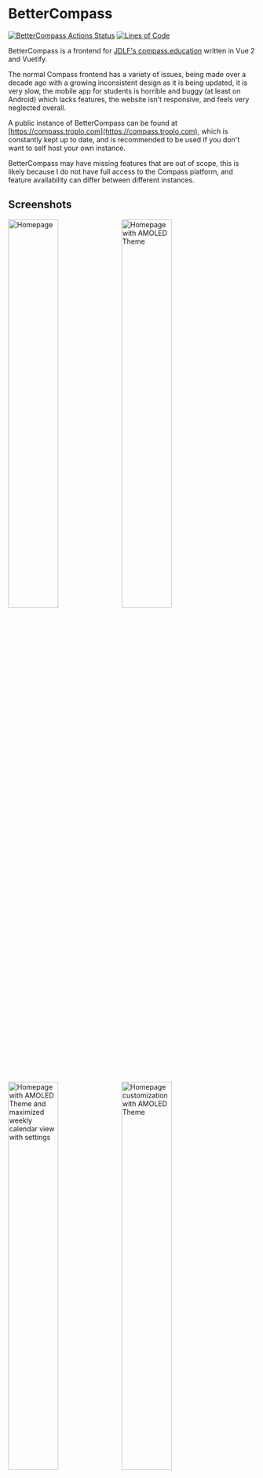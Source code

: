 # BetterCompass

[![BetterCompass Actions Status](https://github.com/Troplo/BetterCompass/workflows/build/badge.svg)](https://github.com/Troplo/BetterCompass/actions)
[![Lines of Code](https://sonarcloud.io/api/project_badges/measure?project=Troplo_BetterCompass&metric=ncloc)](https://sonarcloud.io/summary/new_code?id=Troplo_BetterCompass)

BetterCompass is a frontend for
[JDLF's compass.education](http://compass.education/) written in Vue 2 and
Vuetify.

The normal Compass frontend has a variety of issues, being made over a decade
ago with a growing inconsistent design as it is being updated, it is very slow,
the mobile app for students is horrible and buggy (at least on Android) which
lacks features, the website isn't responsive, and feels very neglected overall.

A public instance of BetterCompass can be found at
[https://compass.troplo.com](https://compass.troplo.com), which is constantly
kept up to date, and is recommended to be used if you don't want to self host
your own instance.

BetterCompass may have missing features that are out of scope, this is likely
because I do not have full access to the Compass platform, and feature
availability can differ between different instances.

## Screenshots

<img src="https://i.troplo.com/i/5da430fb.png" alt="Homepage" width="45%"></img>
<img src="https://i.troplo.com/i/74103ed9.png" alt="Homepage with AMOLED Theme" width="45%"></img>
<img src="https://i.troplo.com/i/733cc7e6.png" alt="Homepage with AMOLED Theme and maximized weekly calendar view with settings" width="45%"></img>
<img src="https://i.troplo.com/i/8b6ce99b.png" alt="Homepage customization with AMOLED Theme" width="45%"></img>
<img src="https://i.troplo.com/i/bf089e97.png" alt="Homepage with light theme" width="45%"></img>
<img src="https://i.troplo.com/i/200e3553.png" alt="Activities with QuickSwitcher" width="45%"></img>
<img src="https://i.troplo.com/i/fb6afe86.png" alt="Activities" width="45%"></img>
<img src="https://i.troplo.com/i/42b6be87.png" alt="Learning Task" width="45%"></img>
<img src="https://i.troplo.com/i/47779e67.png" alt="User Profile Settings" width="45%"></img>
<img src="https://i.troplo.com/i/182718d2.png" alt="User Profile" width="45%"></img>

## Supported Compass features

### Account Types

You may be able to login with unsupported accounts, but the features unique to
said account type are unlikely to be available, as it was intended for student
accounts.

- [x] Student
- [ ] Guest
- [ ] Staff
- [x] Parent (Partial support, billing will never be supported for security
      reasons.)
- [ ] Admin
- [ ] Visitor

### Activities

#### Learning Tasks

- [x] Uploading submission
- [x] Viewing text feedback
- [x] Responding to feedback
- [x] Rubric
- [x] Viewing learning task details, such as attachments, description, etc.
- [x] Viewing tags (e.g. "Assessment", "Assignment", etc)

#### Roll

- [x] Viewing users in class as student (BetterCompass Exclusive)

#### Resources

- [x] Downloading resources
- [x] Viewing resource learning task

#### Schedule

- [x] Viewing class schedule in week, and month modes.

#### Dashboard

- [x] Viewing current instance learning task
- [x] Viewing current class news
- [x] Viewing current teacher, and location information
- [x] Viewing and creating class notes (BetterCompass Exclusive)

### Events

- [x] Event list
- [x] Get event details
- [x] Download event resources

### Home

- [x] Daily, and weekly (BetterCompass Exclusive) calendar views
- [x] Viewing personalized school news
- [x] Viewing and creating both Compass-compatible and BetterCompass
      notes/tasks.

### User Profile

- [x] View chronicle entries (and extra information)
- [x] View today's attendance status
- [x] Attendance history
- [x] Viewing reports
- [x] Analytics (for NAPLAN, etc)
- [x] User learning tasks

### Misc

- [x] School Resources
- [x] BetterCompass cache for offline usage on PWA (BetterCompass Exclusive)
- [x] Ability to hide excess calendar header events (BetterCompass Exclusive)
- [x] See overdue learning task amount on homepage (BetterCompass Exclusive)

BetterCompass uses a proxy for the Compass API to allow for a seamless
integration with BetterCompass.<br> This can be found in `/proxy`, and can be
run with `node .`, view setup instructions in proxy/README.md.

## Project setup

Rename .env.example to .env and fill it out with your own information.

```
yarn install
```

### Compiles and hot-reloads for development

```
yarn serve
```

### Compiles and minifies for production

```
yarn build
```

### Lints and fixes files

```
yarn lint
```

### Customize configuration

See [Configuration Reference](https://cli.vuejs.org/config/).

#### View the BetterCompass license in the LICENSE file.
